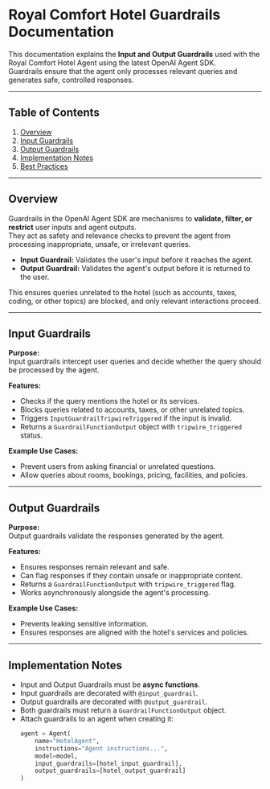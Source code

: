# Royal Comfort Hotel Guardrails Documentation

This documentation explains the **Input and Output Guardrails** used with the Royal Comfort Hotel Agent using the latest OpenAI Agent SDK.  
Guardrails ensure that the agent only processes relevant queries and generates safe, controlled responses.

---

## Table of Contents

1. [Overview](#overview)  
2. [Input Guardrails](#input-guardrails)  
3. [Output Guardrails](#output-guardrails)  
4. [Implementation Notes](#implementation-notes)  
5. [Best Practices](#best-practices)

---

## Overview

Guardrails in the OpenAI Agent SDK are mechanisms to **validate, filter, or restrict** user inputs and agent outputs.  
They act as safety and relevance checks to prevent the agent from processing inappropriate, unsafe, or irrelevant queries.

- **Input Guardrail:** Validates the user's input before it reaches the agent.  
- **Output Guardrail:** Validates the agent's output before it is returned to the user.  

This ensures queries unrelated to the hotel (such as accounts, taxes, coding, or other topics) are blocked, and only relevant interactions proceed.

---

## Input Guardrails

**Purpose:**  
Input guardrails intercept user queries and decide whether the query should be processed by the agent.

**Features:**

- Checks if the query mentions the hotel or its services.
- Blocks queries related to accounts, taxes, or other unrelated topics.
- Triggers `InputGuardrailTripwireTriggered` if the input is invalid.
- Returns a `GuardrailFunctionOutput` object with `tripwire_triggered` status.

**Example Use Cases:**

- Prevent users from asking financial or unrelated questions.
- Allow queries about rooms, bookings, pricing, facilities, and policies.

---

## Output Guardrails

**Purpose:**  
Output guardrails validate the responses generated by the agent.

**Features:**

- Ensures responses remain relevant and safe.
- Can flag responses if they contain unsafe or inappropriate content.
- Returns a `GuardrailFunctionOutput` with `tripwire_triggered` flag.
- Works asynchronously alongside the agent's processing.

**Example Use Cases:**

- Prevents leaking sensitive information.
- Ensures responses are aligned with the hotel's services and policies.

---

## Implementation Notes

- Input and Output Guardrails must be **async functions**.
- Input guardrails are decorated with `@input_guardrail`.
- Output guardrails are decorated with `@output_guardrail`.
- Both guardrails must return a `GuardrailFunctionOutput` object.
- Attach guardrails to an agent when creating it:
  ```python
  agent = Agent(
      name="HotelAgent",
      instructions="Agent instructions...",
      model=model,
      input_guardrails=[hotel_input_guardrail],
      output_guardrails=[hotel_output_guardrail]
  )
